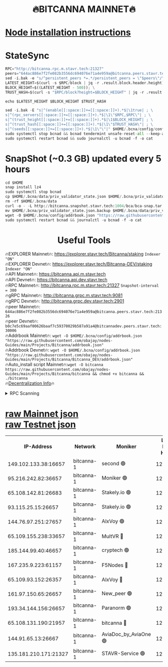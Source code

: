 <h1 align="center"> 🔥BITCANNA MAINNET🔥</h1>


[Node installation instructions](https://github.com/obajay/nodes-Guides/tree/main/Projects/Bitcanna)
=

# StateSync
```python
RPC="http://bitcanna.rpc.m.stavr.tech:21327"
peers="644ac886e7f2fe082b3556dc694076e71a4e959a@bitcanna.peers.stavr.tech:21326"
sed -i.bak -e "s/^persistent_peers *=.*/persistent_peers = \"$peers\"/" $HOME/.bcna/config/config.toml
LATEST_HEIGHT=$(curl -s $RPC/block | jq -r .result.block.header.height); \
BLOCK_HEIGHT=$((LATEST_HEIGHT - 500)); \
TRUST_HASH=$(curl -s "$RPC/block?height=$BLOCK_HEIGHT" | jq -r .result.block_id.hash)

echo $LATEST_HEIGHT $BLOCK_HEIGHT $TRUST_HASH

sed -i.bak -E "s|^(enable[[:space:]]+=[[:space:]]+).*$|\1true| ; \
s|^(rpc_servers[[:space:]]+=[[:space:]]+).*$|\1\"$RPC,$RPC\"| ; \
s|^(trust_height[[:space:]]+=[[:space:]]+).*$|\1$BLOCK_HEIGHT| ; \
s|^(trust_hash[[:space:]]+=[[:space:]]+).*$|\1\"$TRUST_HASH\"| ; \
s|^(seeds[[:space:]]+=[[:space:]]+).*$|\1\"\"|" $HOME/.bcna/config/config.toml
sudo systemctl stop bcnad && bcnad tendermint unsafe-reset-all --keep-addr-book
sudo systemctl restart bcnad && sudo journalctl -u bcnad -f -o cat
```
# SnapShot (~0.3 GB) updated every 5 hours
```python
cd $HOME
snap install lz4
sudo systemctl stop bcnad
cp $HOME/.bcna/data/priv_validator_state.json $HOME/.bcna/priv_validator_state.json.backup
rm -rf $HOME/.bcna/data
curl -o - -L http://bitcanna.snapshot.stavr.tech:1004/bca/bca-snap.tar.lz4 | lz4 -c -d - | tar -x -C $HOME/.bcna --strip-components 2
mv $HOME/.bcna/priv_validator_state.json.backup $HOME/.bcna/data/priv_validator_state.json
wget -O $HOME/.bcna/config/addrbook.json "https://raw.githubusercontent.com/obajay/nodes-Guides/main/Projects/Bitcanna/addrbook.json"
sudo systemctl restart bcnad && journalctl -u bcnad -f -o cat
```

 <h1 align="center"> Useful Tools</h1>

🔥EXPLORER Mainnet🔥:    https://explorer.stavr.tech/Bitcanna/staking          `Indexer "ON"` \
🔥EXPLORER Devnet🔥:     https://explorer.stavr.tech/Bitcanna-DEV/staking     `Indexer "ON"` \
🔥API Mainnet🔥:         https://bitcanna.api.m.stavr.tech \
🔥API Devnet🔥:          https://bitcanna.api.dev.stavr.tech \
🔥RPC Mainnet🔥:         http://bitcanna.rpc.m.stavr.tech:21327         `Snapshot-interval = 300` \
🔥gRPC Mainnet🔥:        http://bitcanna.grpc.m.stavr.tech:9081 \
🔥gRPC Devnet🔥:         http://bitcanna.grpc.dev.stavr.tech:2901 \
🔥peer Mainnet🔥:        `644ac886e7f2fe082b3556dc694076e71a4e959a@bitcanna.peers.stavr.tech:21326` \
🔥peer Devnet🔥:         `b0c7e5c69aaf00626baaf7c59370029b587a91a4@bitcannadev.peers.stavr.tech:30006` \
🔥Addrbook Mainnet🔥:    ```wget -O $HOME/.bcna/config/addrbook.json "https://raw.githubusercontent.com/obajay/nodes-Guides/main/Projects/Bitcanna/addrbook.json"``` \
🔥Addrbook Devnet🔥:    ```wget -O $HOME/.bcna/config/addrbook.json "https://raw.githubusercontent.com/obajay/nodes-Guides/main/Projects/Bitcanna/Bitcanna_DEV/addrbook.json"``` \
🔥Auto_install script Mainnet🔥:```wget -O bitcanna https://raw.githubusercontent.com/obajay/nodes-Guides/main/Projects/Bitcanna/bitcanna && chmod +x bitcanna && ./bitcanna``` \
🔥[Decentralization Info](https://github.com/obajay/StateSync-snapshots/tree/main/Projects/Bitcanna/Decentralization)🔥


<details>
<summary>RPC Scanning</summary>

<h2 align="center"> We scan nodes in real time every 4 hours. And we provide the final result of RPC endpoints.
We cannot influence the operation of these nodes in any way. </h2>


```python
If Voting Power is higher than 0 --> then the Node is a validator of the network and may be subject to attack and be a potential threat to the chain.
```
```python
We marked such validators with a red symbol
```

</details>

[raw Mainnet json](https://rpc-check.bcam.stavr.tech/bcam/rpc-bcam-result.json) \
[raw Testnet json](https://github.com/obajay/StateSync-snapshots/tree/main/Projects/Bitcanna/Rpc-Check-Testnet)
=



<table><tr><th>IP-Address</th><th>Network</th><th>Moniker</th><th>Latest Block Height</th><th>Earliest Block Height</th><th>Catching Up</th><th>Tx Index</th><th>Voting Power</th><th>Scan Time</th></tr><tr><td>149.102.133.38:16657</td><td>bitcanna-1</td><td>second 🟢</td><td>12378991</td><td>1</td><td>False</td><td>on</td><td>0</td><td>2024-01-31T20:33:00.506350296UTC</td></tr><tr><td>95.216.242.82:36657</td><td>bitcanna-1</td><td>Moniker 🟢</td><td>12378981</td><td>5776907</td><td>False</td><td>on</td><td>0</td><td>2024-01-31T20:31:58.453520772UTC</td></tr><tr><td>65.108.142.81:26683</td><td>bitcanna-1</td><td>Stakely.io 🟢</td><td>12378985</td><td>6152001</td><td>False</td><td>on</td><td>0</td><td>2024-01-31T20:32:24.560833963UTC</td></tr><tr><td>93.115.25.15:26657</td><td>bitcanna-1</td><td>Stakely.io 🟢</td><td>12378984</td><td>6520001</td><td>False</td><td>on</td><td>0</td><td>2024-01-31T20:32:18.080847147UTC</td></tr><tr><td>144.76.97.251:27657</td><td>bitcanna-1</td><td>AlxVoy 🟢</td><td>12378989</td><td>8805201</td><td>False</td><td>on</td><td>0</td><td>2024-01-31T20:32:49.894672797UTC</td></tr><tr><td>65.109.155.238:33657</td><td>bitcanna-1</td><td>MultVR 🔴</td><td>12378986</td><td>9933415</td><td>False</td><td>on</td><td>352141</td><td>2024-01-31T20:32:31.445578361UTC</td></tr><tr><td>185.144.99.40:46657</td><td>bitcanna-1</td><td>cryptech 🟢</td><td>12378980</td><td>11528001</td><td>False</td><td>on</td><td>0</td><td>2024-01-31T20:31:54.003204027UTC</td></tr><tr><td>167.235.9.223:61157</td><td>bitcanna-1</td><td>F5Nodes 🔴</td><td>12378987</td><td>12084001</td><td>False</td><td>on</td><td>570</td><td>2024-01-31T20:32:33.745223867UTC</td></tr><tr><td>65.109.93.152:26357</td><td>bitcanna-1</td><td>AlxVoy 🔴</td><td>12378991</td><td>12109301</td><td>False</td><td>on</td><td>1391762</td><td>2024-01-31T20:33:01.150621413UTC</td></tr><tr><td>161.97.150.65:26657</td><td>bitcanna-1</td><td>New_peer 🟢</td><td>12378985</td><td>12254001</td><td>False</td><td>on</td><td>0</td><td>2024-01-31T20:32:24.855119943UTC</td></tr><tr><td>193.34.144.156:26657</td><td>bitcanna-1</td><td>Paranorm 🟢</td><td>12378988</td><td>12271301</td><td>False</td><td>on</td><td>0</td><td>2024-01-31T20:32:38.508171209UTC</td></tr><tr><td>65.108.131.190:21957</td><td>bitcanna-1</td><td>bitcanna 🔴</td><td>12378988</td><td>12278987</td><td>False</td><td>on</td><td>409380</td><td>2024-01-31T20:32:38.212401216UTC</td></tr><tr><td>144.91.65.13:26667</td><td>bitcanna-1</td><td>AviaDoc_by_AviaOne 🟢</td><td>12378989</td><td>12365701</td><td>False</td><td>on</td><td>0</td><td>2024-01-31T20:32:47.100931554UTC</td></tr><tr><td>135.181.210.171:21327</td><td>bitcanna-1</td><td>STAVR-Service 🟢</td><td>12378989</td><td>12377001</td><td>False</td><td>on</td><td>0</td><td>2024-01-31T20:32:49.543159998UTC</td></tr></table>
